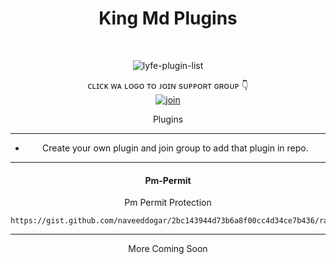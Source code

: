 
<h1 align="center"> King Md Plugins </h1>
<div align="center">
<br /> 
<p align="center"> <img src="https://komarev.com/ghpvc/?username=naveeddogar&label=Visitors%20count&color=10d9c3&style=plastic" alt="lyfe-plugin-list" /> </p>


ᴄʟɪᴄᴋ ᴡᴀ ʟᴏɢᴏ ᴛᴏ ᴊᴏɪɴ sᴜᴘᴘᴏʀᴛ ɢʀᴏᴜᴘ 👇 
<br> [![join](https://raw.githubusercontent.com/SecktorBot/Brandimages/main/secktor.png)](https://whatsapp.com/channel/0029Va66s2IJENxvTJjUtM1w)
  <div align="center"  
<h4 align="center">Plugins</h1>

---

- Create your own plugin and join group to add that plugin in repo.

---

<h4 align="center">  Pm-Permit </h1>

Pm Permit Protection
```
https://gist.github.com/naveeddogar/2bc143944d73b6a8f00cc4d34ce7b436/raw
```


---

More Coming Soon
